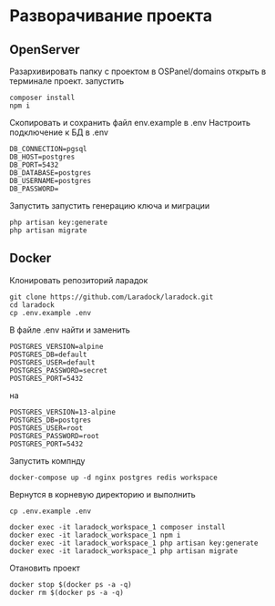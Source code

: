 # Разворачивание проекта

## OpenServer

Разархивировать папку c проектом в OSPanel/domains
открыть в терминале проект.
запустить 
```
composer install
npm i
```

Скопировать и сохранить файл env.example в .env
Настроить подключение к БД в .env
```
DB_CONNECTION=pgsql
DB_HOST=postgres
DB_PORT=5432
DB_DATABASE=postgres
DB_USERNAME=postgres
DB_PASSWORD=
```

Запустить запустить генерацию ключа и миграции
```
php artisan key:generate
php artisan migrate
```



## Docker

Клонировать репозиторий ларадок
```
git clone https://github.com/Laradock/laradock.git
cd laradock
cp .env.example .env
```

В файле .env найти и заменить 

```
POSTGRES_VERSION=alpine
POSTGRES_DB=default
POSTGRES_USER=default
POSTGRES_PASSWORD=secret
POSTGRES_PORT=5432
```
на

```
POSTGRES_VERSION=13-alpine
POSTGRES_DB=postgres
POSTGRES_USER=root
POSTGRES_PASSWORD=root
POSTGRES_PORT=5432
```

Запустить компнду 
```
docker-compose up -d nginx postgres redis workspace
```

Вернутся в корневую директорию и выполнить
```
cp .env.example .env

docker exec -it laradock_workspace_1 composer install
docker exec -it laradock_workspace_1 npm i
docker exec -it laradock_workspace_1 php artisan key:generate
docker exec -it laradock_workspace_1 php artisan migrate
```

Отановить проект
```
docker stop $(docker ps -a -q)
docker rm $(docker ps -a -q)
```

